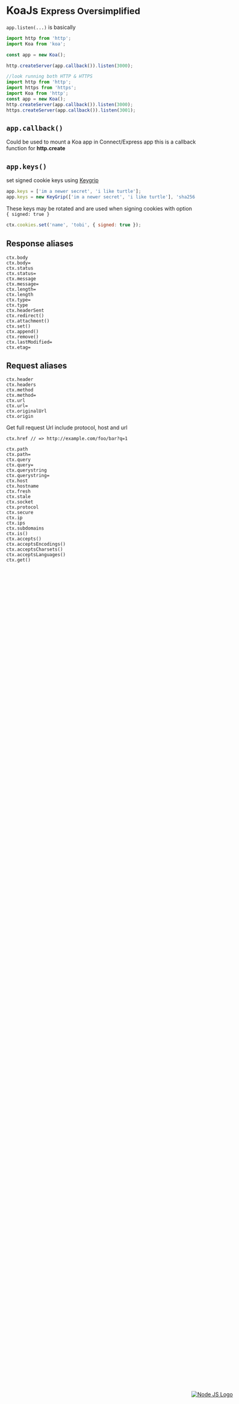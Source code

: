<head>
 
  <link 
    href="https://fonts.googleapis.com/css?family=Fira+Mono:500&display=swap" 
    rel="stylesheet">
    <script src="https://code.jquery.com/jquery-3.5.1.min.js" integrity="sha256-9/aliU8dGd2tb6OSsuzixeV4y/faTqgFtohetphbbj0=" crossorigin="anonymous"></script>
<style> 
#stack-container {
    position: fixed;
    height: 5em;
    display: flex;
    flex-direction: column-reverse;
    bottom:5vh;
    right: 5vw;
    width: 20vw
}
</style>
</head>    

<div id="stack-container">

<a href="https://koajs.com/"><img src="https://www.thinktanker.io/wp-content/uploads/2019/12/Koa-nodejs-logo-300x300.png" alt="Node JS Logo"></a>
</div>

# KoaJs <small class="Yellow">Express Oversimplified</small>

`app.listen(...)` is basically 
```js
import http from 'http';
import Koa from 'koa';

const app = new Koa();

http.createServer(app.callback()).listen(3000);

//look running both HTTP & HTTPS
import http from 'http';
import https from 'https';
import Koa from 'http';
const app = new Koa();
http.createServer(app.callback()).listen(3000);
https.createServer(app.callback()).listen(3001);
```
## `app.callback()`
Could be used to mount a Koa app in Connect/Express app
this is a callback function for <b class="Khaki">http.create</b>

## `app.keys()`
set signed cookie keys using <a href="https://github.com/jed/keygrip">Keygrip</a>

```js
app.keys = ['im a newer secret', 'i like turtle'];
app.keys = new KeyGrip(['im a newer secret', 'i like turtle'], 'sha256');
```
These keys may be rotated and are used when signing cookies with option
`{ signed: true }`
```js
ctx.cookies.set('name', 'tobi', { signed: true });
```

## Response aliases 

    ctx.body
    ctx.body=
    ctx.status
    ctx.status=
    ctx.message
    ctx.message=
    ctx.length=
    ctx.length
    ctx.type=
    ctx.type
    ctx.headerSent
    ctx.redirect()
    ctx.attachment()
    ctx.set()
    ctx.append()
    ctx.remove()
    ctx.lastModified=
    ctx.etag=

## Request aliases 


    ctx.header
    ctx.headers
    ctx.method
    ctx.method=
    ctx.url
    ctx.url=
    ctx.originalUrl
    ctx.origin
Get full request Url include protocol, host and url

    ctx.href // => http://example.com/foo/bar?q=1

    ctx.path
    ctx.path=
    ctx.query
    ctx.query=
    ctx.querystring
    ctx.querystring=
    ctx.host
    ctx.hostname
    ctx.fresh
    ctx.stale
    ctx.socket
    ctx.protocol
    ctx.secure
    ctx.ip
    ctx.ips
    ctx.subdomains
    ctx.is()
    ctx.accepts()
    ctx.acceptsEncodings()
    ctx.acceptsCharsets()
    ctx.acceptsLanguages()
    ctx.get()


